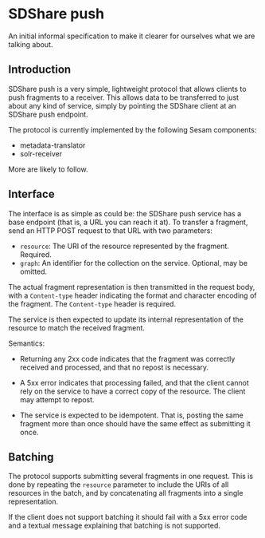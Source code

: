 
SDShare push
============

An initial informal specification to make it clearer for ourselves
what we are talking about.

Introduction
------------

SDShare push is a very simple, lightweight protocol that allows
clients to push fragments to a receiver. This allows data to be
transferred to just about any kind of service, simply by pointing the
SDShare client at an SDShare push endpoint.

The protocol is currently implemented by the following Sesam
components:

 * metadata-translator
 * solr-receiver

More are likely to follow.

Interface
---------

The interface is as simple as could be: the SDShare push service has a
base endpoint (that is, a URL you can reach it at). To transfer a
fragment, send an HTTP POST request to that URL with two parameters:

 * `resource`: The URI of the resource represented by the fragment.
   Required.
 * `graph`: An identifier for the collection on the service. Optional,
   may be omitted.

The actual fragment representation is then transmitted in the request
body, with a `Content-type` header indicating the format and character
encoding of the fragment. The `Content-type` header is required.

The service is then expected to update its internal representation of
the resource to match the received fragment.

Semantics:

 * Returning any 2xx code indicates that the fragment was correctly
   received and processed, and that no repost is necessary.

 * A 5xx error indicates that processing failed, and that the client
   cannot rely on the service to have a correct copy of the resource.
   The client may attempt to repost.

 * The service is expected to be idempotent. That is, posting the same
   fragment more than once should have the same effect as submitting
   it once.

Batching
--------

The protocol supports submitting several fragments in one request.
This is done by repeating the `resource` parameter to include the URIs
of all resources in the batch, and by concatenating all fragments into
a single representation.

If the client does not support batching it should fail with a 5xx
error code and a textual message explaining that batching is not
supported.
